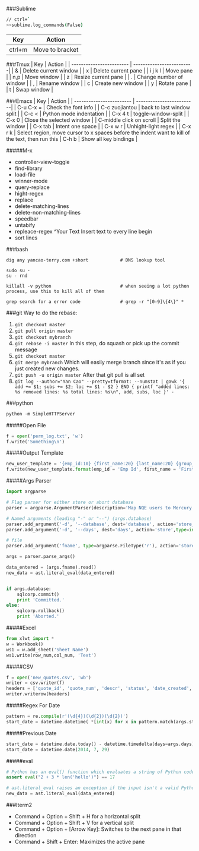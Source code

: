 ###Sublime
```bash
// ctrl+`
>>sublime.log_commands(False)
```

| Key           |  Action  |
| ------------------------ | -------------------------|
| ctrl+m | Move to bracket |

###Tmux
| Key           |  Action  |
| ------------------------ | -------------------------|
| & | Delete current window |
| x | Delete current pane |
| i  j  k  l | Move pane |
| n,p | Move window |
| z | Resize current pane |
| . | Change number of window |
| , | Rename window |
| c | Create new window |
| y | Rotate pane |
| t | Swap window |


###Emacs
| Key           |  Action  |
| ------------------------ | -------------------------|
| C-u C-x =                | Check the font info |
| C-c zuojiantou           | back to last window split |
| C-c <                    | Python mode indentation |
| C-x 4 t                  | toggle-window-split |
| C-x 0                    | Close the selected window |
| C-middle click on scroll | Split the window |
| C-x tab                  | Intent one space |
| C-x w r                  | Unhight-light regex |
| C-x r k                  | Select region, move cursor to x spaces before the indent want to kill of the text, then run this
| C-h b                    | Show all key bindings |

#####M-x
* controller-view-toggle
* find-library
* load-file
* winner-mode
* query-replace
* hight-regex
* replace
* delete-matching-lines
* delete-non-matching-lines
* speedbar
* untabify
* repleace-regex <RET>^<RET>Your Text<RET> Insert text to every line begin
* sort lines

###bash
```
dig any yancao-terry.com +short            # DNS lookup tool
```

```
sudo su -
su - rnd
```

```
killall -v python                          # when seeing a lot python process, use this to kill all of them
```

```
grep search for a error code               # grep -r "[0-9]\{4\}" *
```

###git
Way to do the rebase:
1. ```git checkout master```
2. ```git pull origin master```
3. ```git checkout mybranch```
4. ```git rebase -i master```   In this step, do squash or pick up the commit message
5. ```git checkout master```
6. ```git merge mybranch```    Which will easily merge branch since it's as if you just created new changes.
7. ```git push -u origin master```     After that git pull is all set
8. ```git log --author="Yan Cao" --pretty=tformat: --numstat | gawk '{ add += $1; subs += $2; loc += $1 - $2 } END { printf "added lines: %s removed lines: %s total lines: %s\n", add, subs, loc }' -```

###python
```python
python -m SimpleHTTPServer
```
#####Open File
```python
f = open('perm_log.txt', 'w')
f.write('Something\n')
```

#####Output Template
```python
new_user_template = '{emp_id:10} {first_name:20} {last_name:20} {group_name_new:30} {group_name_old}\n'
f.write(new_user_template.format(emp_id = 'Emp Id', first_name = 'First Name', last_name = 'Last Name', group_name_new = 'Granted Group Name', group_name_old = 'Because had Group'))
```

#####Args Parser
```python
import argparse

# Flag parser for either store or abort database
parser = argparse.ArgumentParser(description='Map NQE users to Mercury')

# Named arguments (leading "-" or "--") (args.database)
parser.add_argument('-d', '--database', dest='database', action='store_true', required=False, default=False, help='Actually commit database work (default: no)')
parser.add_argument('-d', '--days', dest='days', action='store',type=int, help='Set a window of past x days')

# file
parser.add_argument('fname', type=argparse.FileType('r'), action='store', help='A text file containing a dictionary of the old term ID and the new body')

args = parser.parse_args()

data_entered = (args.fname).read()
new_data = ast.literal_eval(data_entered)


if args.database:
    sqlcorp.commit()
    print 'Committed.'
else:
    sqlcorp.rollback()
    print 'Aborted.'
```

#####Excel
```python
from xlwt import *
w = Workbook()
ws1 = w.add_sheet('Sheet Name')
ws1.write(row_num,col_num, 'Text')
```

#####CSV
```python
f = open('new_quotes.csv', 'wb')
writer = csv.writer(f)
headers = ['quote_id', 'quote_num', 'descr', 'status', 'date_created', 'date_modified', 'created_by', 'mod_by']
writer.writerow(headers)
```

#####Regex For Date
```python
pattern = re.compile(r'(\d{4})(\d{2})(\d{2})')
start_date = datetime.datetime( *[int(x) for x in pattern.match(args.start).groups()] )
```

#####Previous Date
```python
start_date = datetime.date.today() - datetime.timedelta(days=args.days)
start_date = datetime.date(2014, 7, 29)
```

#####eval
```python
# Python has an eval() function which evaluates a string of Python code:
assert eval("2 + 3 * len('hello')") == 17

# ast.literal_eval raises an exception if the input isn't a valid Python datatype, so the code won't be executed if it's not.
new_data = ast.literal_eval(data_entered)
```

###Iterm2
* Command + Option + Shift + H for a horizontal split
* Command + Option + Shift + V for a vertical split
* Command + Option + [Arrow Key]: Switches to the next pane in that direction
* Command + Shift + Enter: Maximizes the active pane
